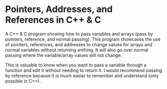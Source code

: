 # Pointers, Addresses, and References in C++ & C
A C++ & C program showing how to pass variables and arrays (pass by pointers, reference, and normal passing). This program showcases the use of pointers, references, and addresses
to change values for arrays and normal variables without returning anthing.
It will also go over normal passing where the variable/array
values will not change.

This is valuable to know when you want to pass a variable through a function
and edit it wtihout needing to return it. I would recommend passing by reference because it is much easier to
remember and understand (only possible in C++).
